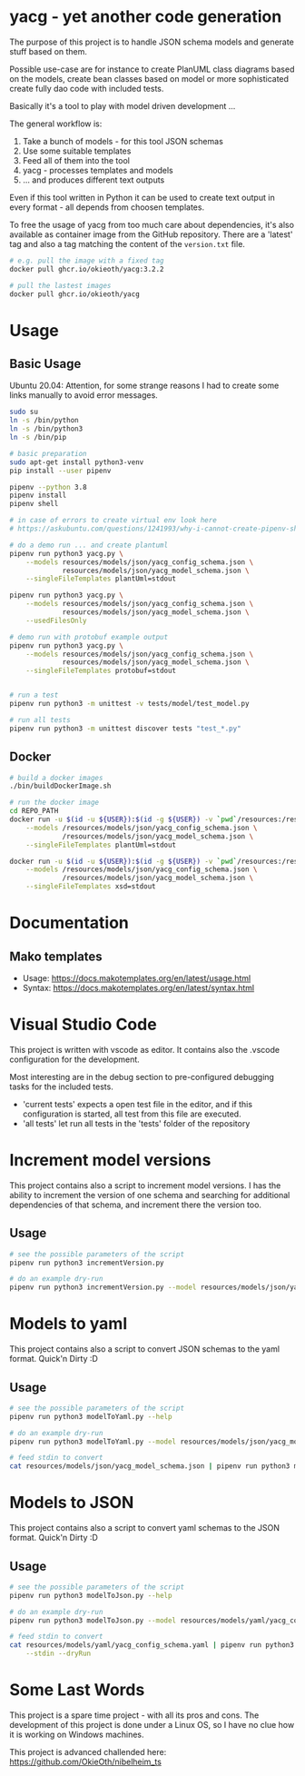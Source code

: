 # yacg - yet another code generation

The purpose of this project is to handle JSON schema models and generate
stuff based on them.

Possible use-case are for instance to create PlanUML class diagrams based
on the models, create bean classes based on model or more sophisticated
create fully dao code with included tests.

Basically it's a tool to play with model driven development ...

The general workflow is:
1. Take a bunch of models - for this tool JSON schemas
2. Use some suitable templates
3. Feed all of them into the tool
4. yacg - processes templates and models
5. ... and produces different text outputs

Even if this tool written in Python it can be used to create text output
in every format - all depends from choosen templates.

To free the usage of yacg from too much care about dependencies, it's also
available as container image from the GitHub repository. There are a 'latest'
tag and also a tag matching the content of the `version.txt` file.

```bash
# e.g. pull the image with a fixed tag
docker pull ghcr.io/okieoth/yacg:3.2.2

# pull the lastest images
docker pull ghcr.io/okieoth/yacg
```

# Usage
## Basic Usage

Ubuntu 20.04: Attention, for some strange reasons I had to create some links manually to avoid error messages.

```bash
sudo su
ln -s /bin/python
ln -s /bin/python3
ln -s /bin/pip
```

```bash
# basic preparation
sudo apt-get install python3-venv
pip install --user pipenv

pipenv --python 3.8
pipenv install
pipenv shell

# in case of errors to create virtual env look here
# https://askubuntu.com/questions/1241993/why-i-cannot-create-pipenv-shell-in-ubuntu-20-04-lts-with-python3-8

# do a demo run ... and create plantuml
pipenv run python3 yacg.py \
    --models resources/models/json/yacg_config_schema.json \
             resources/models/json/yacg_model_schema.json \
    --singleFileTemplates plantUml=stdout

pipenv run python3 yacg.py \
    --models resources/models/json/yacg_config_schema.json \
             resources/models/json/yacg_model_schema.json \
    --usedFilesOnly

# demo run with protobuf example output
pipenv run python3 yacg.py \
    --models resources/models/json/yacg_config_schema.json \
             resources/models/json/yacg_model_schema.json \
    --singleFileTemplates protobuf=stdout


# run a test
pipenv run python3 -m unittest -v tests/model/test_model.py

# run all tests
pipenv run python3 -m unittest discover tests "test_*.py"
```
## Docker
```bash
# build a docker images
./bin/buildDockerImage.sh

# run the docker image
cd REPO_PATH
docker run -u $(id -u ${USER}):$(id -g ${USER}) -v `pwd`/resources:/resources --rm -t okieoth/yacg:0.13.0 \
    --models /resources/models/json/yacg_config_schema.json \
             /resources/models/json/yacg_model_schema.json \
    --singleFileTemplates plantUml=stdout

docker run -u $(id -u ${USER}):$(id -g ${USER}) -v `pwd`/resources:/resources --rm -t okieoth/yacg:0.13.0 \
    --models /resources/models/json/yacg_config_schema.json \
             /resources/models/json/yacg_model_schema.json \
    --singleFileTemplates xsd=stdout

```

# Documentation

## Mako templates
* Usage: https://docs.makotemplates.org/en/latest/usage.html
* Syntax: https://docs.makotemplates.org/en/latest/syntax.html

# Visual Studio Code
This project is written with vscode as editor. It contains also the .vscode configuration for the development.

Most interesting are in the debug section to pre-configured debugging tasks for the included tests.

* 'current tests' expects a open test file in the editor, and if this configuration is started, all test from this file are executed.
* 'all tests' let run all tests in the 'tests' folder of the repository

# Increment model versions
This project contains also a script to increment model versions. I has the ability to increment the version of one schema and searching for additional dependencies of that schema, and increment there the version too.

## Usage
```bash
# see the possible parameters of the script
pipenv run python3 incrementVersion.py

# do an example dry-run
pipenv run python3 incrementVersion.py --model resources/models/json/yacg_model_schema.json --version minor
```


# Models to yaml
This project contains also a script to convert JSON schemas to the yaml format. Quick'n Dirty :D

## Usage
```bash
# see the possible parameters of the script
pipenv run python3 modelToYaml.py --help

# do an example dry-run
pipenv run python3 modelToYaml.py --model resources/models/json/yacg_model_schema.json --dryRun

# feed stdin to convert
cat resources/models/json/yacg_model_schema.json | pipenv run python3 modelToYaml.py --stdin --dryRun
```

# Models to JSON
This project contains also a script to convert yaml schemas to the JSON format. Quick'n Dirty :D

## Usage
```bash
# see the possible parameters of the script
pipenv run python3 modelToJson.py --help

# do an example dry-run
pipenv run python3 modelToJson.py --model resources/models/yaml/yacg_config_schema.yaml --dryRun

# feed stdin to convert
cat resources/models/yaml/yacg_config_schema.yaml | pipenv run python3 modelToJson.py \
    --stdin --dryRun
```

# Some Last Words
This project is a spare time project - with all its pros and cons. The development of this project is done under a Linux OS, so I have no clue how it is working on Windows machines.

This project is advanced challended here: https://github.com/OkieOth/nibelheim_ts
